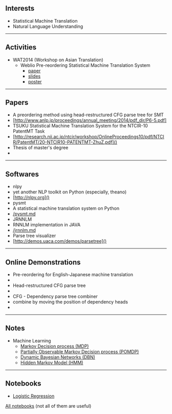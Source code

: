 
Interests
---
- Statistical Machine Translation
- Natural Language Understanding

------

Activities
---
- WAT2014 (Workshop on Asian Translation)
	- Weblio Pre-reordering Statistical Machine Translation System
		- [paper](/WAT2014/wat2014.paper.shu.pdf)
		- [slides](/WAT2014/wat2014.slides.shu.pdf)
		- [poster](/WAT2014/wat2014.poster.shu.pdf)

------
		
Papers
---

- A preordering method using head-restructured CFG parse tree for SMT
 - [http://www.anlp.jp/proceedings/annual_meeting/2014/pdf_dir/P6-5.pdf]
- TSUKU Statistical Machine Translation System for the NTCIR-10 PatentMT Task
 - [http://research.nii.ac.jp/ntcir/workshop/OnlineProceedings10/pdf/NTCIR/PatentMT/20-NTCIR10-PATENTMT-ZhuZ.pdf]()
- Thesis of master's degree
 - []()

------

Softwares
---
- nlpy
 - yet another NLP toolkit on Python (especially, theano)
 - [http://nlpy.org]()
- pysmt
 - A statistical machine translation system on Python
 - [/pysmt.md]()
- JRNNLM
 - RNNLM implementation in JAVA
 - [/jrnnlm.md]()
- Parse tree visualizer
 - [http://demos.uaca.com/demos/parsetree]()

------


Online Demonstrations
---

- Pre-reordering for English-Japanese machine translation
 - [](http://demos.uaca.com/demos/raphreorder)
- Head-restructured CFG parse tree
 - [](http://demos.uaca.com/demos/hdtree)
- CFG - Dependency parse tree combiner
 - combine by moving the position of dependency heads
 - [](http://demos.uaca.com/demos/combiner)

------

Notes
---
- Machine Learning
	- [Markov Decision process (MDP)](/machine_learning/markov_decision_process.md)
	- [Partially Observable Markov Decision process (POMDP)](/machine_learning/POMDP.md)
	- [Dynamic Bayesian Networks (DBN)](/machine_learning/dynamic_bayesian_networks.md)
	- [Hidden Markov Model (HMM)](/machine_learning/hidden_markov_model.md)

------


Notebooks
---
- [Logistic Regression](http://nbviewer.ipython.org/github/zomux/notebook/blob/master/Logistic%20Regression.ipynb)

[All notebooks](http://nbviewer.ipython.org/github/zomux/notebook/tree/master) (not all of them are useful)


